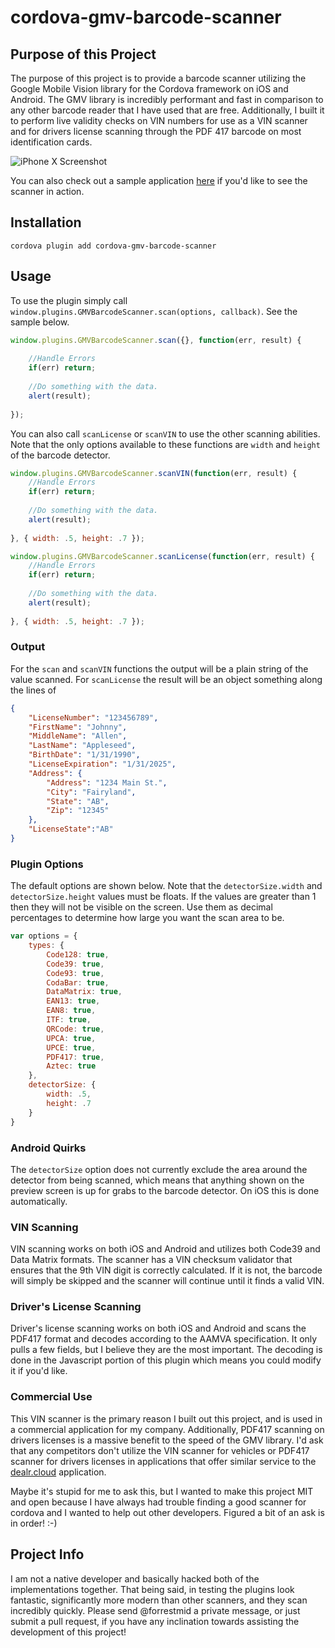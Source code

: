 
cordova-gmv-barcode-scanner
===========================

Purpose of this Project
-----------------------

The purpose of this project is to provide a barcode scanner utilizing the Google Mobile Vision library for the Cordova framework on iOS and Android. The GMV library is incredibly performant and fast in comparison to any other barcode reader that I have used that are free. Additionally, I built it to perform live validity checks on VIN numbers for use as a VIN scanner and for drivers license scanning through the PDF 417 barcode on most identification cards.

![iPhone X Screenshot](https://github.com/dealrinc/cordova-gmv-barcode-scanner/raw/master/screenshots/iphone-x-screenshot.jpg "iPhone X Screenshot")

You can also check out a sample application [here](https://github.com/dealrinc/cordova-gmv-barcode-scanner-sampleapp) if you'd like to see the scanner in action.

Installation
------------

````
cordova plugin add cordova-gmv-barcode-scanner
````

Usage
-----

To use the plugin simply call `window.plugins.GMVBarcodeScanner.scan(options, callback)`. See the sample below.

````javascript
window.plugins.GMVBarcodeScanner.scan({}, function(err, result) { 
    
	//Handle Errors
	if(err) return;
	
	//Do something with the data.
	alert(result);
	
});
````

You can also call `scanLicense` or `scanVIN` to use the other scanning abilities. Note that the only options available to these functions are `width` and `height` of the barcode detector.


````javascript
window.plugins.GMVBarcodeScanner.scanVIN(function(err, result) {
	//Handle Errors
	if(err) return;
	
	//Do something with the data.
	alert(result);
	
}, { width: .5, height: .7 });
````

````javascript
window.plugins.GMVBarcodeScanner.scanLicense(function(err, result) {
	//Handle Errors
	if(err) return;
	
	//Do something with the data.
	alert(result);
	
}, { width: .5, height: .7 });
````


### Output
For the `scan` and `scanVIN` functions the output will be a plain string of the value scanned. For `scanLicense` the result will be an object something along the lines of

```` json
{
    "LicenseNumber": "123456789",
    "FirstName": "Johnny",
    "MiddleName": "Allen",
    "LastName": "Appleseed",
    "BirthDate": "1/31/1990",
    "LicenseExpiration": "1/31/2025",
    "Address": {
        "Address": "1234 Main St.",
        "City": "Fairyland",
        "State": "AB",
        "Zip": "12345"
    },
    "LicenseState":"AB"
}

````

### Plugin Options

The default options are shown below. Note that the `detectorSize.width` and `detectorSize.height` values must be floats. If the values are greater than 1 then they will not be visible on the screen. Use them as decimal percentages to determine how large you want the scan area to be.
````javascript
var options = {
	types: {
		Code128: true,
		Code39: true,
		Code93: true,
		CodaBar: true,
		DataMatrix: true,
		EAN13: true,
		EAN8: true,
		ITF: true,
		QRCode: true,
		UPCA: true,
		UPCE: true,
		PDF417: true,
		Aztec: true
	},
	detectorSize: {
		width: .5,
		height: .7
	}
}
````


### Android Quirks

The `detectorSize` option does not currently exclude the area around the detector from being scanned, which means that anything shown on the preview screen is up for grabs to the barcode detector. On iOS this is done automatically.

### VIN Scanning

VIN scanning works on both iOS and Android and utilizes both Code39 and Data Matrix formats. The scanner has a VIN checksum validator that ensures that the 9th VIN digit is correctly calculated. If it is not, the barcode will simply be skipped and the scanner will continue until it finds a valid VIN.

### Driver's License Scanning

Driver's license scanning works on both iOS and Android and scans the PDF417 format and decodes according to the AAMVA specification. It only pulls a few fields, but I believe they are the most important. The decoding is done in the Javascript portion of this plugin which means you could modify it if you'd like.

### Commercial Use
This VIN scanner is the primary reason I built out this project, and is used in a commercial application for my company. Additionally, PDF417 scanning on drivers licenses is a massive benefit to the speed of the GMV library. I'd ask that any competitors don't utilize the VIN scanner for vehicles or PDF417 scanner for drivers licenses in applications that offer similar service to the [dealr.cloud](http://dealr.cloud) application. 

Maybe it's stupid for me to ask this, but I wanted to make this project MIT and open because I have always had trouble finding a good scanner for cordova and I wanted to help out other developers. Figured a bit of an ask is in order! :-)

Project Info
------------

I am not a native developer and basically hacked both of the implementations together. That being said, in testing the plugins look fantastic, significantly more modern than other scanners, and they scan incredibly quickly. Please send @forrestmid a private message, or just submit a pull request, if you have any inclination towards assisting the development of this project!